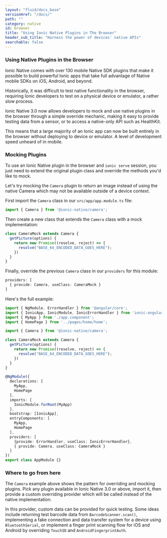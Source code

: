 ```yaml
---
layout: "fluid/docs_base"
versionHref: "/docs/"
path: ""
category: native
id: browser
title: "Using Ionic Native Plugins in The Browser"
header_sub_title: "Harness the power of devices' native APIs"
searchable: false
---
```


<h3 id="Promises_and_Observables">Using Native Plugins in the Browser</h3>

Ionic Native comes with over 130 mobile Native SDK plugins that make it possible to build powerful Ionic apps that take full advantage of Native mobile SDKs on iOS, Android, and beyond.

Historically, it was difficult to test native functionality in the browser, requiring Ionic developers to test on a physical device or emulator, a rather slow process.

Ionic Native 3.0 now allows developers to mock and use native plugins in the browser through a simple override mechanic, making it easy to provide testing data from a sensor, or to access a native-only API such as HealthKit.

This means that a large majority of an Ionic app can now be built entirely in the browser without deploying to device or emulator. A level of development speed unheard of in mobile.

<h3 id="Mocking_Plugins">Mocking Plugins</h3>

To use an Ionic Native plugin in the browser and `ionic serve` session, you just need to extend the original plugin class and override the methods you'd like to mock.

Let's try mocking the `Camera` plugin to return an image instead of using the native Camera which may not be available outside of a device context.

First import the `Camera` class in our `src/app/app.module.ts` file:

```ts
import { Camera } from '@ionic-native/camera';
```

Then create a new class that extends the `Camera` class with a mock implementation:

```ts
class CameraMock extends Camera {
  getPicture(options) {
    return new Promise((resolve, reject) => {
      resolve("BASE_64_ENCODED_DATA_GOES_HERE");
    })
  }
}
```

Finally, override the previous `Camera` class in our `providers` for this module:

```ts
providers: [
  { provide: Camera, useClass: CameraMock }
]
```

Here's the full example:

```ts
import { NgModule, ErrorHandler } from '@angular/core';
import { IonicApp, IonicModule, IonicErrorHandler } from 'ionic-angular';
import { MyApp } from './app.component';
import { HomePage } from '../pages/home/home';

import { Camera } from '@ionic-native/camera';

class CameraMock extends Camera {
  getPicture(options) {
    return new Promise((resolve, reject) => {
      resolve("BASE_64_ENCODED_DATA_GOES_HERE");
    })
  }
}

@NgModule({
  declarations: [
    MyApp,
    HomePage
  ],
  imports: [
    IonicModule.forRoot(MyApp)
  ],
  bootstrap: [IonicApp],
  entryComponents: [
    MyApp,
    HomePage
  ],
  providers: [
    {provide: ErrorHandler, useClass: IonicErrorHandler},
    { provide: Camera, useClass: CameraMock }
  ]
})
export class AppModule {}
```

<h3 id="Where_To_Go">Where to go from here</h3>

The `Camera` example above shows the pattern for overriding and mocking plugins. Pick any plugin available in Ionic Native 3.0 or above, import it, then provide a custom overriding provider which will be called instead of the
native implementation.

In this provider, custom data can be provided for quick testing. Some ideas include returning test barcode data from `BarcodeScanner.scan()`, implementing a fake connection and data transfer system for a device using `BluetoothSerial`, or implement a finger print scanning flow for iOS and Android by overriding `TouchID` and `AndroidFingerprintAuth`.
